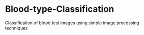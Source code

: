 # Blood-type-Classification
Classification of blood test images using simple image processing techniques
